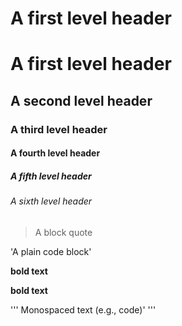 # A first level header
# A first level header
## A second level header
### A third level header
#### A fourth level header
##### A fifth level header
###### A sixth level header
> A block quote

'A plain code block'

**bold text**

__bold text__

\'''
Monospaced text (e.g., code)'
\'''

